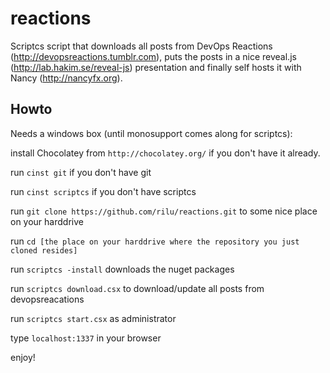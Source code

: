 reactions
=========
Scriptcs script that downloads all posts from DevOps Reactions (http://devopsreactions.tumblr.com),
puts the posts in a nice reveal.js (http://lab.hakim.se/reveal-js) presentation and finally self hosts it with Nancy (http://nancyfx.org).


Howto
-----
Needs a windows box (until monosupport comes along for scriptcs):

install Chocolatey from  ```http://chocolatey.org/``` if you don't have it already.

run ```cinst git``` if you don't have git

run ```cinst scriptcs``` if you don't have scriptcs

run ```git clone https://github.com/rilu/reactions.git``` to some nice place on your harddrive

run ```cd [the place on your harddrive where the repository you just cloned resides]```

run ```scriptcs -install``` downloads the nuget packages

run ```scriptcs download.csx``` to download/update all posts from devopsreacations

run ```scriptcs start.csx``` as administrator

type  ```localhost:1337``` in your browser

enjoy!
